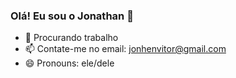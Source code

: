 ### Olá! Eu sou o Jonathan 👋

- 🔭 Procurando trabalho
- 📫 Contate-me no email: jonhenvitor@gmail.com
- 😄 Pronouns: ele/dele

